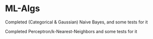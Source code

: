 # ML-Algs

Completed (Categorical & Gaussian) Naive Bayes, and some tests for it

<!-- [ August 11-12th, 2025, 8/12/2025 ] -->

Completed Perceptron/k-Nearest-Neighbors and some tests for it

<!-- [ August 13-14th, 2025, 8/14/2025 ] -->
